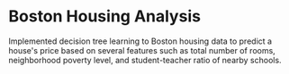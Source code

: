 # Boston Housing Analysis

Implemented decision tree learning to Boston housing data to predict a house's price based on several features such as total number of rooms, neighborhood poverty level, and student-teacher ratio of nearby schools.


